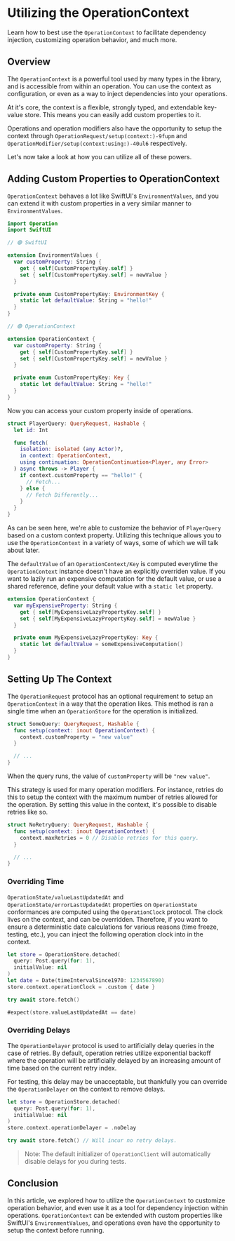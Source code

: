 # Utilizing the OperationContext

Learn how to best use the ``OperationContext`` to facilitate dependency injection, customizing operation behavior, and much more.

## Overview

The `OperationContext` is a powerful tool used by many types in the library, and is accessible from within an operation. You can use the context as configuration, or even as a way to inject dependencies into your operations.

At it's core, the context is a flexible, strongly typed, and extendable key-value store. This means you can easily add custom properties to it.

Operations and operation modifiers also have the opportunity to setup the context through ``OperationRequest/setup(context:)-9fupm`` and ``OperationModifier/setup(context:using:)-40ul6`` respectively.

Let's now take a look at how you can utilize all of these powers.

## Adding Custom Properties to OperationContext

`OperationContext` behaves a lot like SwiftUI's `EnvironmentValues`, and you can extend it with custom properties in a very similar manner to `EnvironmentValues`.

```swift
import Operation
import SwiftUI

// 🟢 SwiftUI

extension EnvironmentValues {
  var customProperty: String {
    get { self[CustomPropertyKey.self] }
    set { self[CustomPropertyKey.self] = newValue }
  }

  private enum CustomPropertyKey: EnvironmentKey {
    static let defaultValue: String = "hello!"
  }
}

// 🟢 OperationContext

extension OperationContext {
  var customProperty: String {
    get { self[CustomPropertyKey.self] }
    set { self[CustomPropertyKey.self] = newValue }
  }

  private enum CustomPropertyKey: Key {
    static let defaultValue: String = "hello!"
  }
}
```

Now you can access your custom property inside of operations.

```swift
struct PlayerQuery: QueryRequest, Hashable {
  let id: Int

  func fetch(
    isolation: isolated (any Actor)?,
    in context: OperationContext,
    using continuation: OperationContinuation<Player, any Error>
  ) async throws -> Player {
    if context.customProperty == "hello!" {
      // Fetch...
    } else {
      // Fetch Differently...
    }
  }
}
```

As can be seen here, we're able to customize the behavior of `PlayerQuery` based on a custom context property. Utilizing this technique allows you to use the `OperationContext` in a variety of ways, some of which we will talk about later.

The `defaultValue` of an ``OperationContext/Key`` is computed everytime the `OperationContext` instance doesn't have an explicitly overriden value. If you want to lazily run an expensive computation for the default value, or use a shared reference, define your default value with a `static let` property.

```swift
extension OperationContext {
  var myExpensiveProperty: String {
    get { self[MyExpensiveLazyPropertyKey.self] }
    set { self[MyExpensiveLazyPropertyKey.self] = newValue }
  }

  private enum MyExpensiveLazyPropertyKey: Key {
    static let defaultValue = someExpensiveComputation()
  }
}
```

## Setting Up The Context

The `OperationRequest` protocol has an optional requirement to setup an `OperationContext` in a way that the operation likes. This method is ran a single time when an ``OperationStore`` for the operation is initialized.

```swift
struct SomeQuery: QueryRequest, Hashable {
  func setup(context: inout OperationContext) {
    context.customProperty = "new value"
  }

  // ...
}
```

When the query runs, the value of `customProperty` will be `"new value"`.

This strategy is used for many operation modifiers. For instance, retries do this to setup the context with the maximum number of retries allowed for the operation. By setting this value in the context, it's possible to disable retries like so.

```swift
struct NoRetryQuery: QueryRequest, Hashable {
  func setup(context: inout OperationContext) {
    context.maxRetries = 0 // Disable retries for this query.
  }

  // ...
}
```

### Overriding Time

``OperationState/valueLastUpdatedAt`` and ``OperationState/errorLastUpdatedAt`` properties on ``OperationState`` conformances are computed using the ``OperationClock`` protocol. The clock lives on the context, and can be overridden. Therefore, if you want to ensure a deterministic date calculations for various reasons (time freeze, testing, etc.), you can inject the following operation clock into in the context.

```swift
let store = OperationStore.detached(
  query: Post.query(for: 1),
  initialValue: nil
)
let date = Date(timeIntervalSince1970: 1234567890)
store.context.operationClock = .custom { date }

try await store.fetch()

#expect(store.valueLastUpdatedAt == date)
```

### Overriding Delays

The ``OperationDelayer`` protocol is used to artificially delay queries in the case of retries. By default, operation retries utilize exponential backoff where the operation will be artificially delayed by an increasing amount of time based on the current retry index.

For testing, this delay may be unacceptable, but thankfully you can override the `OperationDelayer` on the context to remove delays.

```swift
let store = OperationStore.detached(
  query: Post.query(for: 1),
  initialValue: nil
)
store.context.operationDelayer = .noDelay

try await store.fetch() // Will incur no retry delays.
```

> Note: The default initializer of ``OperationClient`` will automatically disable delays for you during tests.

## Conclusion

In this article, we explored how to utilize the `OperationContext` to customize operation behavior, and even use it as a tool for dependency injection within operations. `OperationContext` can be extended with custom properties like SwiftUI's `EnvironmentValues`, and operations even have the opportunity to setup the context before running.
